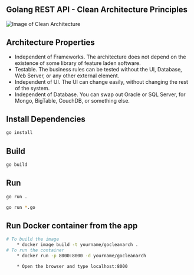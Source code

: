 ## Golang REST API - Clean Architecture Principles

![Image of Clean Architecture](https://blog.cleancoder.com/uncle-bob/images/2012-08-13-the-clean-architecture/CleanArchitecture.jpg)

## Architecture Properties

- Independent of Frameworks. The architecture does not depend on the existence of some library of feature laden software.
- Testable. The business rules can be tested without the UI, Database, Web Server, or any other external element.
- Independent of UI. The UI can change easily, without changing the rest of the system.
- Independent of Database. You can swap out Oracle or SQL Server, for Mongo, BigTable, CouchDB, or something else. 

## Install Dependencies
```bash
go install
```

## Build
```bash
go build
```

## Run
```bash
go run .
```
```bash
go run *.go
```

## Run Docker container from the app
```bash
# To build the image
    * docker image build -t yourname/gocleanarch .
# To run the container
    * docker run -p 8000:8000 -d yourname/gocleanarch

    * Open the browser and type localhost:8000

```
